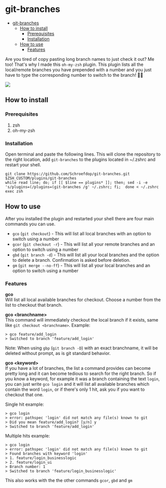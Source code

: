 # git-branches

- [git-branches](#git-branches)
  - [How to install](#how-to-install)
    - [Prerequisites](#prerequisites)
    - [Installation](#installation)
  - [How to use](#how-to-use)
    - [Features](#features)

Are you tired of copy pasting long branch names to just check it out? Me too! That's why I made this `oh-my-zsh` plugin. This plugin lists all the local/remote branches you have prepended with a number and you just have to type the corresponding number to switch to the branch! 🕺🏻

![](https://media.giphy.com/media/jVT7YO7XwLfhCkMWxt/giphy.gif)

## How to install
### Prerequisites
1. zsh
2. oh-my-zsh

### Installation
Open terminal and paste the following lines. This will clone the repository to the right location, add `git-branches` to the plugins located in ~/.zshrc and restart your shell.

```
git clone https://github.com/Schroefdop/git-branches.git $ZSH_CUSTOM/plugins/git-branches
while read line; do; if [[ $line == plugins* ]]; then; sed -i -e 's/plugins=(/plugins=(git-branches /g' ~/.zshrc; fi;  done < ~/.zshrc
exec zsh
```

## How to use

After you installed the plugin and restarted your shell there are four main commands you can use.

- `gco` (`git checkout`) - This will list all local branches with an option to switch using a number
- `gcor` (`git checkout -r`) - This will list all your remote branches and an option to switch using a number
- `gbd` (`git branch -d`) - This will list all your local branches and the option to delete a branch. Confirmation is asked before deletion.
- `gm` (`git merge --no-ff`) - This will list all your local branches and an option to switch using a number

### Features

**gco**\
Will list all local available branches for checkout. Choose a number from the list to checkout that branch.

**gco \<branchname>**\
This command will immediately checkout the local branch if it exists, same like `git checkout <branchname>`.
Example: 
```
> gco feature/add_login
> Switched to branch 'feature/add_login'
```

Note: When using `gbp` (`git branch -D`) with an exact branchname, it will be deleted without prompt, as is git standard behavior.

**gco \<keyword>**\
If you have a lot of branches, the list a command provides can become pretty long and it can become tedious to search for the right branch. So if you know a keyword, for example it was a branch containing the text `login`, you can just write `gco login` and it will list all available branches which contain the word `login`, or if there's only 1 hit, ask you if you want to checkout that one.

Single hit example: 
```
> gco login
> error: pathspec 'login' did not match any file(s) known to git
> Did you mean feature/add_login? [y/n] y
> Switched to branch 'feature/add_login'
```

Multiple hits example:
```
> gco login
> error: pathspec 'login' did not match any file(s) known to git
> Found branches with keyword 'login'
> 1. feature/login_businesslogic
> 2. feature/login_ui
> Branch number: 1
> Switched to branch 'feature/login_businesslogic'
```

This also works with the the other commands `gcor`, `gbd` and `gm`